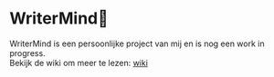 # WriterMind🦜 

WriterMind is een persoonlijke project van mij en is nog een work in progress.\
Bekijk de wiki om meer te lezen: [wiki](https://github.com/DphnZwp/WriterMind/wiki)
